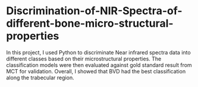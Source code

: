 # Discrimination-of-NIR-Spectra-of-different-bone-micro-structural-properties
In this project, I used Python to discriminate Near infrared spectra data into different classes based on their microstructural properties. 
The classification models were then evaluated against  gold standard result from MCT for validation. 
Overall, I showed that BVD had the best classification along the trabecular region. 
